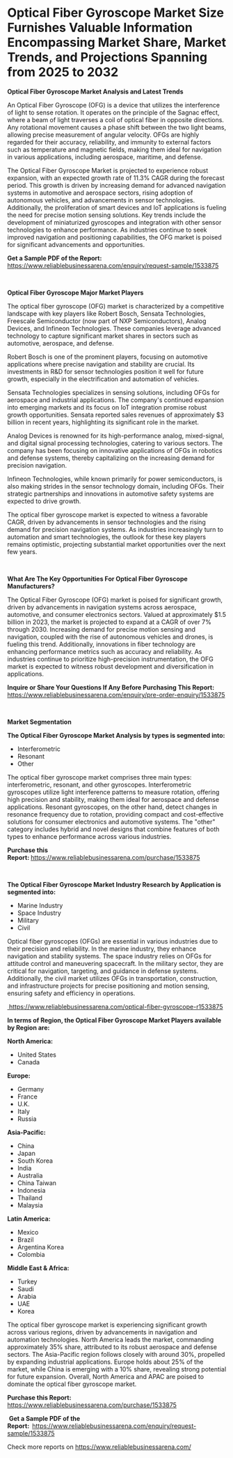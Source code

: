 <p><h1>Optical Fiber Gyroscope Market Size Furnishes Valuable Information Encompassing Market Share, Market Trends, and Projections Spanning from 2025 to 2032</h1></p><p><strong>Optical Fiber Gyroscope Market Analysis and Latest Trends</strong></p>
<p><p>An Optical Fiber Gyroscope (OFG) is a device that utilizes the interference of light to sense rotation. It operates on the principle of the Sagnac effect, where a beam of light traverses a coil of optical fiber in opposite directions. Any rotational movement causes a phase shift between the two light beams, allowing precise measurement of angular velocity. OFGs are highly regarded for their accuracy, reliability, and immunity to external factors such as temperature and magnetic fields, making them ideal for navigation in various applications, including aerospace, maritime, and defense.</p><p>The Optical Fiber Gyroscope Market is projected to experience robust expansion, with an expected growth rate of 11.3% CAGR during the forecast period. This growth is driven by increasing demand for advanced navigation systems in automotive and aerospace sectors, rising adoption of autonomous vehicles, and advancements in sensor technologies. Additionally, the proliferation of smart devices and IoT applications is fueling the need for precise motion sensing solutions. Key trends include the development of miniaturized gyroscopes and integration with other sensor technologies to enhance performance. As industries continue to seek improved navigation and positioning capabilities, the OFG market is poised for significant advancements and opportunities.</p></p>
<p><strong>Get a Sample PDF of the Report:&nbsp;</strong> <a href="https://www.reliablebusinessarena.com/enquiry/request-sample/1533875?utm_campaign=2805&utm_medium=2&utm_source=Github&utm_content=ia&utm_term=08042025&utm_id=optical-fiber-gyroscope">https://www.reliablebusinessarena.com/enquiry/request-sample/1533875</a></p>
<p>&nbsp;</p>
<p><strong>Optical Fiber Gyroscope Major Market Players</strong></p>
<p><p>The optical fiber gyroscope (OFG) market is characterized by a competitive landscape with key players like Robert Bosch, Sensata Technologies, Freescale Semiconductor (now part of NXP Semiconductors), Analog Devices, and Infineon Technologies. These companies leverage advanced technology to capture significant market shares in sectors such as automotive, aerospace, and defense.</p><p>Robert Bosch is one of the prominent players, focusing on automotive applications where precise navigation and stability are crucial. Its investments in R&D for sensor technologies position it well for future growth, especially in the electrification and automation of vehicles.</p><p>Sensata Technologies specializes in sensing solutions, including OFGs for aerospace and industrial applications. The company's continued expansion into emerging markets and its focus on IoT integration promise robust growth opportunities. Sensata reported sales revenues of approximately $3 billion in recent years, highlighting its significant role in the market.</p><p>Analog Devices is renowned for its high-performance analog, mixed-signal, and digital signal processing technologies, catering to various sectors. The company has been focusing on innovative applications of OFGs in robotics and defense systems, thereby capitalizing on the increasing demand for precision navigation.</p><p>Infineon Technologies, while known primarily for power semiconductors, is also making strides in the sensor technology domain, including OFGs. Their strategic partnerships and innovations in automotive safety systems are expected to drive growth.</p><p>The optical fiber gyroscope market is expected to witness a favorable CAGR, driven by advancements in sensor technologies and the rising demand for precision navigation systems. As industries increasingly turn to automation and smart technologies, the outlook for these key players remains optimistic, projecting substantial market opportunities over the next few years.</p></p>
<p>&nbsp;</p>
<p><strong>What Are The Key Opportunities For Optical Fiber Gyroscope Manufacturers?</strong></p>
<p><p>The Optical Fiber Gyroscope (OFG) market is poised for significant growth, driven by advancements in navigation systems across aerospace, automotive, and consumer electronics sectors. Valued at approximately $1.5 billion in 2023, the market is projected to expand at a CAGR of over 7% through 2030. Increasing demand for precise motion sensing and navigation, coupled with the rise of autonomous vehicles and drones, is fueling this trend. Additionally, innovations in fiber technology are enhancing performance metrics such as accuracy and reliability. As industries continue to prioritize high-precision instrumentation, the OFG market is expected to witness robust development and diversification in applications.</p></p>
<p><strong>Inquire or Share Your Questions If Any Before Purchasing This Report:</strong> <a href="https://www.reliablebusinessarena.com/enquiry/pre-order-enquiry/1533875?utm_campaign=2805&utm_medium=2&utm_source=Github&utm_content=ia&utm_term=08042025&utm_id=optical-fiber-gyroscope">https://www.reliablebusinessarena.com/enquiry/pre-order-enquiry/1533875</a></p>
<p>&nbsp;</p>
<p><strong>Market Segmentation</strong></p>
<p><strong>The Optical Fiber Gyroscope Market Analysis by types is segmented into:</strong></p>
<p><ul><li>Interferometric</li><li>Resonant</li><li>Other</li></ul></p>
<p><p>The optical fiber gyroscope market comprises three main types: interferometric, resonant, and other gyroscopes. Interferometric gyroscopes utilize light interference patterns to measure rotation, offering high precision and stability, making them ideal for aerospace and defense applications. Resonant gyroscopes, on the other hand, detect changes in resonance frequency due to rotation, providing compact and cost-effective solutions for consumer electronics and automotive systems. The "other" category includes hybrid and novel designs that combine features of both types to enhance performance across various industries.</p></p>
<p><strong>Purchase this Report:&nbsp;</strong><a href="https://www.reliablebusinessarena.com/purchase/1533875?utm_campaign=2805&utm_medium=2&utm_source=Github&utm_content=ia&utm_term=08042025&utm_id=optical-fiber-gyroscope">https://www.reliablebusinessarena.com/purchase/1533875</a></p>
<p>&nbsp;</p>
<p><strong>The Optical Fiber Gyroscope Market Industry Research by Application is segmented into:</strong></p>
<p><ul><li>Marine Industry</li><li>Space Industry</li><li>Military</li><li>Civil</li></ul></p>
<p><p>Optical fiber gyroscopes (OFGs) are essential in various industries due to their precision and reliability. In the marine industry, they enhance navigation and stability systems. The space industry relies on OFGs for attitude control and maneuvering spacecraft. In the military sector, they are critical for navigation, targeting, and guidance in defense systems. Additionally, the civil market utilizes OFGs in transportation, construction, and infrastructure projects for precise positioning and motion sensing, ensuring safety and efficiency in operations.</p></p>
<p><a href="https://www.reliablebusinessarena.com/optical-fiber-gyroscope-r1533875?utm_campaign=2805&utm_medium=2&utm_source=Github&utm_content=ia&utm_term=08042025&utm_id=optical-fiber-gyroscope">&nbsp;https://www.reliablebusinessarena.com/optical-fiber-gyroscope-r1533875</a></p>
<p><strong>In terms of Region, the Optical Fiber Gyroscope Market Players available by Region are:</strong></p>
<p>
    <p> <strong> North America: </strong>
        <ul>
            <li>United States</li>
            <li>Canada</li>
        </ul>
        </p> 
    <p> <strong> Europe: </strong>
        <ul>
            <li>Germany</li>
            <li>France</li>
            <li>U.K.</li>
            <li>Italy</li>
            <li>Russia</li>
        </ul>
        </p> 
    <p> <strong> Asia-Pacific: </strong>
        <ul>
            <li>China</li>
            <li>Japan</li>
            <li>South Korea</li>
            <li>India</li>
            <li>Australia</li>
            <li>China Taiwan</li>
            <li>Indonesia</li>
            <li>Thailand</li>
            <li>Malaysia</li>
        </ul>
        </p> 
    <p> <strong> Latin America: </strong>
        <ul>
            <li>Mexico</li>
            <li>Brazil</li>
            <li>Argentina Korea</li>
            <li>Colombia</li>
        </ul>
        </p> 
    <p> <strong> Middle East & Africa: </strong>
        <ul>
            <li>Turkey</li>
            <li>Saudi</li>
            <li>Arabia</li>
            <li>UAE</li>
            <li>Korea</li>
        </ul>
    </p>
    </p>
<p><p>The optical fiber gyroscope market is experiencing significant growth across various regions, driven by advancements in navigation and automation technologies. North America leads the market, commanding approximately 35% share, attributed to its robust aerospace and defense sectors. The Asia-Pacific region follows closely with around 30%, propelled by expanding industrial applications. Europe holds about 25% of the market, while China is emerging with a 10% share, revealing strong potential for future expansion. Overall, North America and APAC are poised to dominate the optical fiber gyroscope market.</p></p>
<p><strong>Purchase this Report: </strong><a href="https://www.reliablebusinessarena.com/purchase/1533875?utm_campaign=2805&utm_medium=2&utm_source=Github&utm_content=ia&utm_term=08042025&utm_id=optical-fiber-gyroscope">https://www.reliablebusinessarena.com/purchase/1533875</a></p>
<p>&nbsp;<strong>Get a Sample PDF of the Report:&nbsp;&nbsp;</strong><a href="https://www.reliablebusinessarena.com/enquiry/request-sample/1533875?utm_campaign=2805&utm_medium=2&utm_source=Github&utm_content=ia&utm_term=08042025&utm_id=optical-fiber-gyroscope">https://www.reliablebusinessarena.com/enquiry/request-sample/1533875</a></p>
<p><strong></strong></p>
<p>Check more reports on <a href="https://www.reliablebusinessarena.com/?utm_campaign=2805&utm_medium=2&utm_source=Github&utm_content=ia&utm_term=08042025&utm_id=optical-fiber-gyroscope">https://www.reliablebusinessarena.com/</a></p>